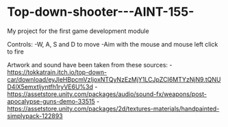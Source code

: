 # Top-down-shooter---AINT-155-
My project for the first game development module

Controls:
-W, A, S and D to move
-Aim with the mouse and mouse left click to fire




Artwork and sound have been taken from these sources:
-https://tokkatrain.itch.io/top-down-car/download/eyJleHBpcmVzIjoxNTQyNzEzMjY1LCJpZCI6MTYzNjN9.tQNUD4lX5emxtljyntfh1ryVE6U%3d
-https://assetstore.unity.com/packages/audio/sound-fx/weapons/post-apocalypse-guns-demo-33515
-https://assetstore.unity.com/packages/2d/textures-materials/handpainted-simplypack-122893

